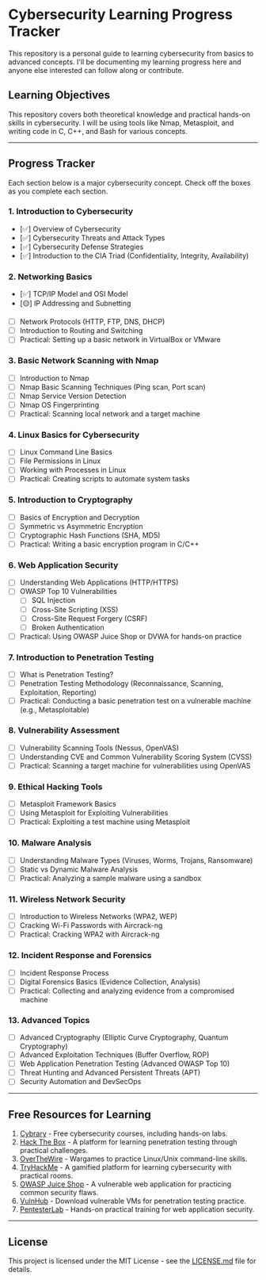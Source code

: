 # Cybersecurity Learning Progress Tracker

This repository is a personal guide to learning cybersecurity from basics to advanced concepts. I'll be documenting my learning progress here and anyone else interested can follow along or contribute.

## Learning Objectives
This repository covers both theoretical knowledge and practical hands-on skills in cybersecurity. I will be using tools like Nmap, Metasploit, and writing code in C, C++, and Bash for various concepts.

---

## Progress Tracker

Each section below is a major cybersecurity concept. Check off the boxes as you complete each section.

### 1. **Introduction to Cybersecurity**
- [✅] Overview of Cybersecurity
- [✅] Cybersecurity Threats and Attack Types
- [✅] Cybersecurity Defense Strategies
- [✅] Introduction to the CIA Triad (Confidentiality, Integrity, Availability)

### 2. **Networking Basics**
- [✅] TCP/IP Model and OSI Model
- [🟡] IP Addressing and Subnetting
- [ ] Network Protocols (HTTP, FTP, DNS, DHCP)
- [ ] Introduction to Routing and Switching
- [ ] Practical: Setting up a basic network in VirtualBox or VMware

### 3. **Basic Network Scanning with Nmap**
- [ ] Introduction to Nmap
- [ ] Nmap Basic Scanning Techniques (Ping scan, Port scan)
- [ ] Nmap Service Version Detection
- [ ] Nmap OS Fingerprinting
- [ ] Practical: Scanning local network and a target machine

### 4. **Linux Basics for Cybersecurity**
- [ ] Linux Command Line Basics
- [ ] File Permissions in Linux
- [ ] Working with Processes in Linux
- [ ] Practical: Creating scripts to automate system tasks

### 5. **Introduction to Cryptography**
- [ ] Basics of Encryption and Decryption
- [ ] Symmetric vs Asymmetric Encryption
- [ ] Cryptographic Hash Functions (SHA, MD5)
- [ ] Practical: Writing a basic encryption program in C/C++

### 6. **Web Application Security**
- [ ] Understanding Web Applications (HTTP/HTTPS)
- [ ] OWASP Top 10 Vulnerabilities
  - [ ] SQL Injection
  - [ ] Cross-Site Scripting (XSS)
  - [ ] Cross-Site Request Forgery (CSRF)
  - [ ] Broken Authentication
- [ ] Practical: Using OWASP Juice Shop or DVWA for hands-on practice

### 7. **Introduction to Penetration Testing**
- [ ] What is Penetration Testing?
- [ ] Penetration Testing Methodology (Reconnaissance, Scanning, Exploitation, Reporting)
- [ ] Practical: Conducting a basic penetration test on a vulnerable machine (e.g., Metasploitable)

### 8. **Vulnerability Assessment**
- [ ] Vulnerability Scanning Tools (Nessus, OpenVAS)
- [ ] Understanding CVE and Common Vulnerability Scoring System (CVSS)
- [ ] Practical: Scanning a target machine for vulnerabilities using OpenVAS

### 9. **Ethical Hacking Tools**
- [ ] Metasploit Framework Basics
- [ ] Using Metasploit for Exploiting Vulnerabilities
- [ ] Practical: Exploiting a test machine using Metasploit

### 10. **Malware Analysis**
- [ ] Understanding Malware Types (Viruses, Worms, Trojans, Ransomware)
- [ ] Static vs Dynamic Malware Analysis
- [ ] Practical: Analyzing a sample malware using a sandbox

### 11. **Wireless Network Security**
- [ ] Introduction to Wireless Networks (WPA2, WEP)
- [ ] Cracking Wi-Fi Passwords with Aircrack-ng
- [ ] Practical: Cracking WPA2 with Aircrack-ng

### 12. **Incident Response and Forensics**
- [ ] Incident Response Process
- [ ] Digital Forensics Basics (Evidence Collection, Analysis)
- [ ] Practical: Collecting and analyzing evidence from a compromised machine

### 13. **Advanced Topics**
- [ ] Advanced Cryptography (Elliptic Curve Cryptography, Quantum Cryptography)
- [ ] Advanced Exploitation Techniques (Buffer Overflow, ROP)
- [ ] Web Application Penetration Testing (Advanced OWASP Top 10)
- [ ] Threat Hunting and Advanced Persistent Threats (APT)
- [ ] Security Automation and DevSecOps

---

## Free Resources for Learning
1. [Cybrary](https://www.cybrary.it) - Free cybersecurity courses, including hands-on labs.
2. [Hack The Box](https://www.hackthebox.eu) - A platform for learning penetration testing through practical challenges.
3. [OverTheWire](https://overthewire.org) - Wargames to practice Linux/Unix command-line skills.
4. [TryHackMe](https://tryhackme.com) - A gamified platform for learning cybersecurity with practical rooms.
5. [OWASP Juice Shop](https://owasp.org/www-project-juice-shop/) - A vulnerable web application for practicing common security flaws.
6. [VulnHub](https://www.vulnhub.com) - Download vulnerable VMs for penetration testing practice.
7. [PentesterLab](https://www.pentesterlab.com) - Hands-on practical training for web application security.

---

## License

This project is licensed under the MIT License - see the [LICENSE.md](LICENSE.md) file for details.


